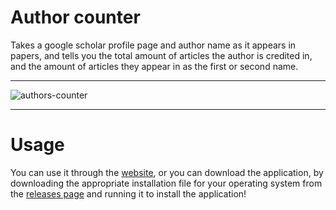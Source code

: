 # Author counter
Takes a google scholar profile page and author name as it appears in papers, and tells you the total amount of articles the author is credited in, and the amount of articles they appear in as the first or second name.

---

![authors-counter](https://github.com/user-attachments/assets/550c3016-9610-437e-bba5-e3eaf872b464)

---

# Usage
You can use it through the [website](https://author-counter.netlify.app/), or you can download the application, by downloading the appropriate installation file for your operating system from the [releases page](https://github.com/kristiyan-filipov/authors-counter/releases/) and running it to install the application!

